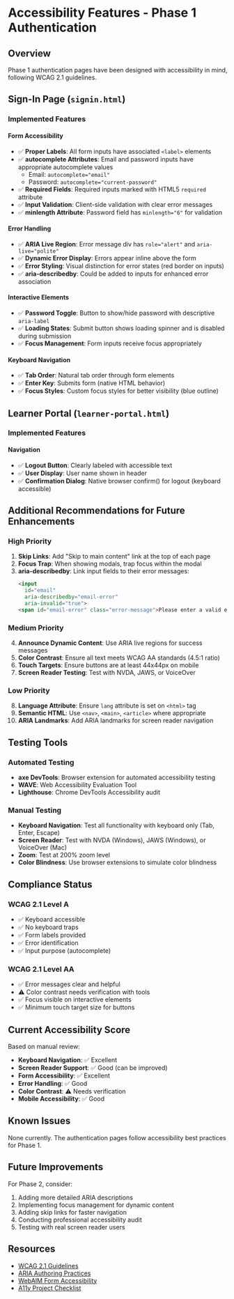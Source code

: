 # Accessibility Features - Phase 1 Authentication

## Overview

Phase 1 authentication pages have been designed with accessibility in mind, following WCAG 2.1 guidelines.

## Sign-In Page (`signin.html`)

### Implemented Features

#### Form Accessibility
- ✅ **Proper Labels**: All form inputs have associated `<label>` elements
- ✅ **autocomplete Attributes**: Email and password inputs have appropriate autocomplete values
  - Email: `autocomplete="email"`
  - Password: `autocomplete="current-password"`
- ✅ **Required Fields**: Required inputs marked with HTML5 `required` attribute
- ✅ **Input Validation**: Client-side validation with clear error messages
- ✅ **minlength Attribute**: Password field has `minlength="6"` for validation

#### Error Handling
- ✅ **ARIA Live Region**: Error message div has `role="alert"` and `aria-live="polite"`
- ✅ **Dynamic Error Display**: Errors appear inline above the form
- ✅ **Error Styling**: Visual distinction for error states (red border on inputs)
- ✅ **aria-describedby**: Could be added to inputs for enhanced error association

#### Interactive Elements
- ✅ **Password Toggle**: Button to show/hide password with descriptive `aria-label`
- ✅ **Loading States**: Submit button shows loading spinner and is disabled during submission
- ✅ **Focus Management**: Form inputs receive focus appropriately

#### Keyboard Navigation
- ✅ **Tab Order**: Natural tab order through form elements
- ✅ **Enter Key**: Submits form (native HTML behavior)
- ✅ **Focus Styles**: Custom focus styles for better visibility (blue outline)

## Learner Portal (`learner-portal.html`)

### Implemented Features

#### Navigation
- ✅ **Logout Button**: Clearly labeled with accessible text
- ✅ **User Display**: User name shown in header
- ✅ **Confirmation Dialog**: Native browser confirm() for logout (keyboard accessible)

## Additional Recommendations for Future Enhancements

### High Priority
1. **Skip Links**: Add "Skip to main content" link at the top of each page
2. **Focus Trap**: When showing modals, trap focus within the modal
3. **aria-describedby**: Link input fields to their error messages:
   ```html
   <input 
     id="email" 
     aria-describedby="email-error"
     aria-invalid="true">
   <span id="email-error" class="error-message">Please enter a valid email</span>
   ```

### Medium Priority
4. **Announce Dynamic Content**: Use ARIA live regions for success messages
5. **Color Contrast**: Ensure all text meets WCAG AA standards (4.5:1 ratio)
6. **Touch Targets**: Ensure buttons are at least 44x44px on mobile
7. **Screen Reader Testing**: Test with NVDA, JAWS, or VoiceOver

### Low Priority
8. **Language Attribute**: Ensure `lang` attribute is set on `<html>` tag
9. **Semantic HTML**: Use `<nav>`, `<main>`, `<article>` where appropriate
10. **ARIA Landmarks**: Add ARIA landmarks for screen reader navigation

## Testing Tools

### Automated Testing
- **axe DevTools**: Browser extension for automated accessibility testing
- **WAVE**: Web Accessibility Evaluation Tool
- **Lighthouse**: Chrome DevTools Accessibility audit

### Manual Testing
- **Keyboard Navigation**: Test all functionality with keyboard only (Tab, Enter, Escape)
- **Screen Reader**: Test with NVDA (Windows), JAWS (Windows), or VoiceOver (Mac)
- **Zoom**: Test at 200% zoom level
- **Color Blindness**: Use browser extensions to simulate color blindness

## Compliance Status

### WCAG 2.1 Level A
- ✅ Keyboard accessible
- ✅ No keyboard traps
- ✅ Form labels provided
- ✅ Error identification
- ✅ Input purpose (autocomplete)

### WCAG 2.1 Level AA
- ✅ Error messages clear and helpful
- ⚠️ Color contrast needs verification with tools
- ✅ Focus visible on interactive elements
- ✅ Minimum touch target size for buttons

## Current Accessibility Score

Based on manual review:
- **Keyboard Navigation**: ✅ Excellent
- **Screen Reader Support**: ✅ Good (can be improved)
- **Form Accessibility**: ✅ Excellent
- **Error Handling**: ✅ Good
- **Color Contrast**: ⚠️ Needs verification
- **Mobile Accessibility**: ✅ Good

## Known Issues

None currently. The authentication pages follow accessibility best practices for Phase 1.

## Future Improvements

For Phase 2, consider:
1. Adding more detailed ARIA descriptions
2. Implementing focus management for dynamic content
3. Adding skip links for faster navigation
4. Conducting professional accessibility audit
5. Testing with real screen reader users

## Resources

- [WCAG 2.1 Guidelines](https://www.w3.org/WAI/WCAG21/quickref/)
- [ARIA Authoring Practices](https://www.w3.org/WAI/ARIA/apg/)
- [WebAIM Form Accessibility](https://webaim.org/techniques/forms/)
- [A11y Project Checklist](https://www.a11yproject.com/checklist/)
